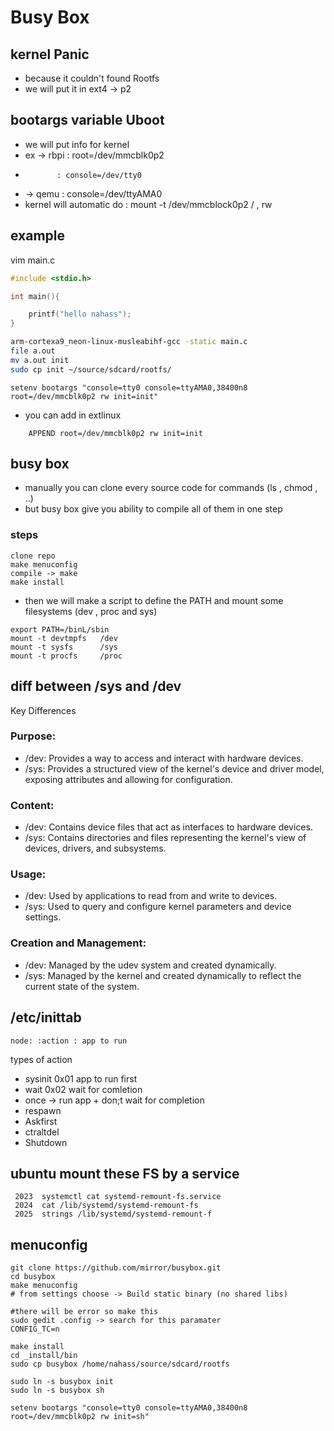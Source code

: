 # Busy Box

## kernel Panic
- because it couldn't found Rootfs
- we will put it in ext4 -> p2

## bootargs variable Uboot
- we will put info for kernel
- ex -> rbpi : root=/dev/mmcblk0p2
-            : console=/dev/tty0
-    -> qemu : console=/dev/ttyAMA0  
- kernel will automatic do : mount -t /dev/mmcblock0p2 / , rw

## example 
vim main.c
```c
#include <stdio.h>

int main(){

	printf("hello nahass");
}
```

```sh
arm-cortexa9_neon-linux-musleabihf-gcc -static main.c 
file a.out 
mv a.out init
sudo cp init ~/source/sdcard/rootfs/
```

```
setenv bootargs "console=tty0 console=ttyAMA0,38400n8 root=/dev/mmcblk0p2 rw init=init" 
```

- you can add in extlinux 
```
    APPEND root=/dev/mmcblk0p2 rw init=init
```

## busy box
- manually you can clone every source code for commands (ls , chmod , ..)
- but busy box give you ability to compile all of them in one step 
### steps
```
clone repo
make menuconfig
compile -> make
make install
```
- then we will make a script to define the PATH and mount some filesystems (dev , proc and sys)
```
export PATH=/binL/sbin
mount -t devtmpfs   /dev 
mount -t sysfs      /sys 
mount -t procfs     /proc 
```

## diff between /sys and /dev 

Key Differences
### Purpose:

- /dev: Provides a way to access and interact with hardware devices.
- /sys: Provides a structured view of the kernel's device and driver model, exposing attributes and allowing for configuration.

### Content:
- /dev: Contains device files that act as interfaces to hardware devices.
- /sys: Contains directories and files representing the kernel's view of devices, drivers, and subsystems.

### Usage:
- /dev: Used by applications to read from and write to devices.
- /sys: Used to query and configure kernel parameters and device settings.

### Creation and Management:
- /dev: Managed by the udev system and created dynamically.
- /sys: Managed by the kernel and created dynamically to reflect the current state of the system.


## /etc/inittab
```
node: :action : app to run
```
types of action 
- sysinit 0x01 app to run first
- wait    0x02 wait for comletion
- once -> run app + don;t wait for completion
- respawn
- Askfirst
- ctraltdel
- Shutdown

## ubuntu mount these FS by a service
```
 2023  systemctl cat systemd-remount-fs.service
 2024  cat /lib/systemd/systemd-remount-fs
 2025  strings /lib/systemd/systemd-remount-f
```


## menuconfig
```
git clone https://github.com/mirror/busybox.git
cd busybox
make menuconfig
# from settings choose -> Build static binary (no shared libs)

#there will be error so make this
sudo gedit .config -> search for this paramater
CONFIG_TC=n

make install
cd _install/bin
sudo cp busybox /home/nahass/source/sdcard/rootfs

sudo ln -s busybox init
sudo ln -s busybox sh

setenv bootargs "console=tty0 console=ttyAMA0,38400n8 root=/dev/mmcblk0p2 rw init=sh" 


```
